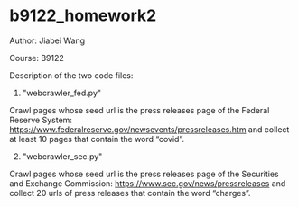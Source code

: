 # b9122_homework2

Author: Jiabei Wang

Course: B9122

Description of the two code files:
1) "webcrawler_fed.py"

Crawl pages whose seed url is the press releases page of the Federal Reserve System: https://www.federalreserve.gov/newsevents/pressreleases.htm and collect at least 10 pages that contain the word “covid”. 

2) "webcrawler_sec.py"

Crawl pages whose seed url is the press releases page of the Securities and Exchange Commission: https://www.sec.gov/news/pressreleases and collect 20 urls of press releases that contain the word “charges”.
